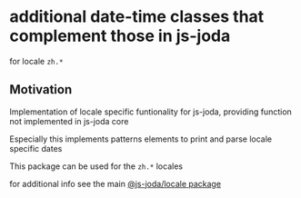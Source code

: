 # additional date-time classes that complement those in js-joda 

for locale `zh.*` 

## Motivation

Implementation of locale specific funtionality for js-joda, providing function not implemented in js-joda core

Especially this implements patterns elements to print and parse locale specific dates

This package can be used for the `zh.*` locales

for additional info see the main [@js-joda/locale package](https://www.npmjs.com/package/@js-joda/locale)
